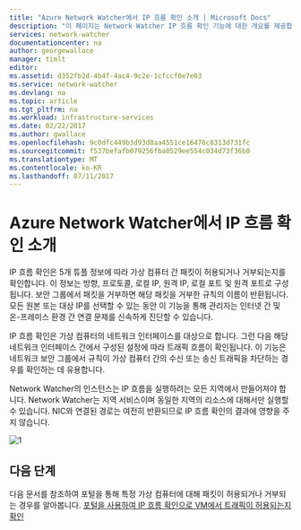 ```yaml
---
title: "Azure Network Watcher에서 IP 흐름 확인 소개 | Microsoft Docs"
description: "이 페이지는 Network Watcher IP 흐름 확인 기능에 대한 개요를 제공합니다."
services: network-watcher
documentationcenter: na
author: georgewallace
manager: timlt
editor: 
ms.assetid: d352fb2d-4b4f-4ac4-9c2e-1cfccf0e7e03
ms.service: network-watcher
ms.devlang: na
ms.topic: article
ms.tgt_pltfrm: na
ms.workload: infrastructure-services
ms.date: 02/22/2017
ms.author: gwallace
ms.openlocfilehash: 9c0dfc449b3d93d8aa4551ce16476c8313d731fc
ms.sourcegitcommit: f537befafb079256fba0529ee554c034d73f36b0
ms.translationtype: MT
ms.contentlocale: ko-KR
ms.lasthandoff: 07/11/2017
---
```

# <a name="introduction-to-ip-flow-verify-in-azure-network-watcher"></a>Azure Network Watcher에서 IP 흐름 확인 소개

IP 흐름 확인은 5개 튜플 정보에 따라 가상 컴퓨터 간 패킷이 허용되거나 거부되는지를 확인합니다. 이 정보는 방향, 프로토콜, 로컬 IP, 원격 IP, 로컬 포트 및 원격 포트로 구성됩니다. 보안 그룹에서 패킷을 거부하면 해당 패킷을 거부한 규칙의 이름이 반환됩니다. 모든 원본 또는 대상 IP를 선택할 수 있는 동안 이 기능을 통해 관리자는 인터넷 간 및 온-프레미스 환경 간 연결 문제를 신속하게 진단할 수 있습니다.

IP 흐름 확인은 가상 컴퓨터의 네트워크 인터페이스를 대상으로 합니다. 그런 다음 해당 네트워크 인터페이스 간에서 구성된 설정에 따라 트래픽 흐름이 확인됩니다. 이 기능은 네트워크 보안 그룹에서 규칙이 가상 컴퓨터 간의 수신 또는 송신 트래픽을 차단하는 경우를 확인하는 데 유용합니다.

Network Watcher의 인스턴스는 IP 흐름을 실행하려는 모든 지역에서 만들어져야 합니다. Network Watcher는 지역 서비스이며 동일한 지역의 리소스에 대해서만 실행할 수 있습니다. NIC와 연결된 경로는 여전히 반환되므로 IP 흐름 확인의 결과에 영향을 주지 않습니다.

![1][1]

## <a name="next-steps"></a>다음 단계

다음 문서를 참조하여 포털을 통해 특정 가상 컴퓨터에 대해 패킷이 허용되거나 거부되는 경우를 알아봅니다. [포털을 사용하여 IP 흐름 확인으로 VM에서 트래픽이 허용되는지 확인](network-watcher-check-ip-flow-verify-portal.md)

[1]: ./media/network-watcher-ip-flow-verify-overview/figure1.png












